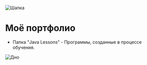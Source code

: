 ![Шапка](https://github.com/MysticalFaceLesS/MyStorage/blob/master/Start.png)
#                     Моё портфолио
- Папка "Java Lessons" - Программы, созданные в процессе обучения.































![Дно](https://github.com/MysticalFaceLesS/MyStorage/blob/master/End.png)
